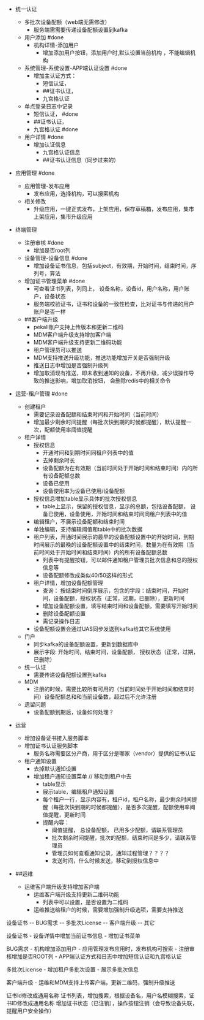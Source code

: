 -  统一认证
	- 多批次设备配额（web端无需修改）
		-  服务端需需要传递设备配额设置到kafka
	- 用户添加 #done
		- 机构详情-添加用户
			- 增加添加用户按钮，添加用户时,默认设置当前机构 ，不能编辑机构
	- 系统管理-系统设置-APP端认证设置 #done
		- 增加主认证方式：
			- 短信认证，
			- ##证书认证，
			- 九宫格认证
	- 单点登录日志中记录
		- 短信认证， #done
		- ##证书认证，
		- 九宫格认证 #done
	- 用户详情 #done
		- 增加认证信息
			- 九宫格认证信息
			- ##证书认证信息（同步过来的）


- 应用管理 #done
	- 应用管理-发布应用
		- 发布应用，选择机构，可以搜索机构
	- 相关修改
		- 升级应用，一键正式发布，上架应用，保存草稿箱，发布应用，集市上架应用，集市升级应用


-	终端管理
	-	注册审核 #done
		- 增加是否root列
	- 设备管理-设备信息 #done
		- 增加设备证书信息，包括subject，有效期，开始时间，结束时间，序列号，算法
	- 增加证书管理菜单 #done
		- 可查看证书列表，列同上， 设备名称，设备id，用户名称，用户账户，设备状态
		- 服务端校验证书，证书和设备的一致性检查，比对证书与传递的用户账户是否一样
	- ##客户端升级
		- pekall账户支持上传版本和更新二维码
		- MDM客户端升级支持增加客户端
		- MDM客户端升级支持更新二维码功能
		- 租户管理员可以推送
		- MDM支持推送升级功能，推送功能增加开关是否强制升级
		- 推送日志中增加是否强制升级列
		- 增加取消现有推送，即未收到通知的设备，不再升级，减少误操作导致的推送影响，增加取消按钮， 会删除redis中的相关命令


- 运营-租户管理 #done
	- 创建租户
		- 需要记录设备配额和结束时间和开始时间（当前时间）
		- 增加最少剩余时间提醒（每批次快到期的时候都提醒），默认提醒一次，配额使用率阈值提醒
	- 租户详情
		- 授权信息
			- 开通时间和到期时间同租户列表中的值 
			- 去掉剩余时长
			- 设备配额为在有效期（当前时间处于开始时间和结束时间）内的所有设备配额总数
			- 设备已使用
			- 设备使用率为设备已使用/设备配额
		- 授权信息增加table显示具体的批次授权信息
			- table上显示，保留的授权信息，显示的总额，包括设备配额， 设备已使用，设备使用，开始时间和结束时间同租户列表中的值
		- 编辑租户，不展示设备配额和结束时间
		- 单独编辑，支持编辑阈值和table中的批次数据
		- 租户列表，开通时间展示的最早的设备配额设置中的开始时间，到期时间展示的最晚的设备配额设置中的结束时间，数量为在有效期（当前时间处于开始时间和结束时间）内的所有设备配额总数
			- 列表中有提醒按钮，可以邮件通知租户管理员批次信息和总的授权信息等
			- 设备配额修改成类似40/50这样的形式
		- 租户详情，增加设备配额管理
			- 查询： 按结束时间倒序展示，包含的字段：结束时间，开始时间，设备配额，授权状态（正常，过期，已删除），更新时间
			- 增加设备配额设置，填写结束时间和设备配额，需要填写开始时间
			- 删除设备配额设置
			- 需记录操作日志
		- 设备配额设置会通过UAS同步发送到kafka给其它系统使用
	- 门户
		- 同步kafka的设备配额设置，更新到数据库中
		- 展示字段: 开始时间，结束时间，设备配额， 授权状态（正常，过期，已删除）
	- 统一认证
		- 需要传递设备配额设置到kafka
	- MDM
		- 注册的时候，需要比较所有可用的（当前时间处于开始时间和结束时间）设备配额总和和当前设备数，超过后不允许注册
	- 遗留问题
		-  设备配额到期后，设备如何处理？


- 运营
	- 增加设备证书接入服务脚本
	- 增加证书认证服务脚本
		- 服务名称需要区分产商，用于区分是哪家（vendor）提供的证书认证
	- 租户通知设置
		- 去掉默认通知设置
		- 增加租户通知设置菜单  // 移动到租户中去
			- table显示
			- 展示table，编辑租户通知设置
			- 每个租户一行，显示内容有，租户id，租户名称，最少剩余时间提醒（每批次快到期的时候都提醒），是否多次提醒，配额使用率阈值提醒，更新时间
			- 提醒内容： 
				- 阈值提醒， 总设备配额， 已用多少配额，请联系管理员
				- 批次剩余时间提醒，批次的配额，结束时间是多少，请联系管理员
				- 管理员如何查看通知记录，通知过程管理？？？？
				- 发送时间，什么时候发送，移动到授权信息中


- ##运维 
	- 运维客户端升级支持增加客户端
		- 运维客户端升级支持更新二维码功能
			-  列表中可以设置，是否设置为二维码
		- 运维推送给租户的时候，需要增加强制升级选项，需要支持推送


设备证书 -- BUG需求 -- 多批次License -- 客户端升级 -- 其它 

设备证书
	-	设备详情中增加当前证书信息
	-	增加证书菜单
	
BUG需求
	-	机构增加添加用户
	- 	应用管理发布应用时，发布机构可搜索
	-	注册审核增加是否ROOT列
	-	APP端认证方式和日志中增加短信认证和九宫格认证
	
多批次License
	-	增加租户多批次设置
	-	展示多批次信息
	
客户端升级
	-	运维和MDM支持上传客户端，更新二维码，强制升级推送
	
证书Id修改成通用名称
证书列表，增加搜索，根据设备名，用户名模糊搜索，证书ID修改成通用名称
增加证书状态（已注销），操作按钮注销（会导致设备失联，提醒用户安全操作）

